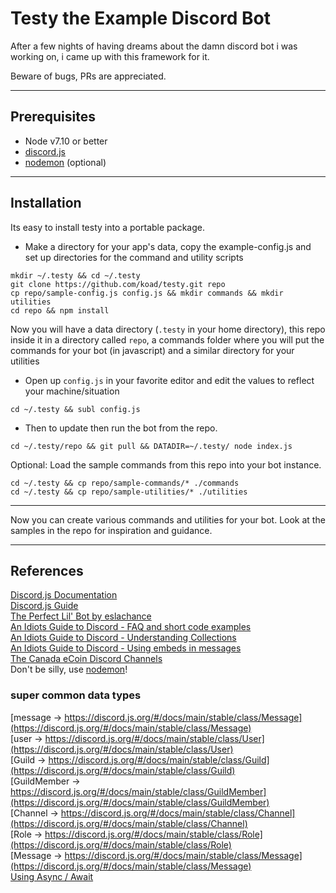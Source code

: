 # Testy the Example Discord Bot

After a few nights of having dreams about the damn discord bot i was working on, i came up with this framework for it.

Beware of bugs,  PRs are appreciated.

---

## Prerequisites

* Node v7.10 or better
* [discord.js](https://github.com/discordjs/discord.js)
* [nodemon](https://github.com/remy/nodemon) (optional)


---

## Installation

Its easy to install testy into a portable package.

* Make a directory for your app's data, copy the example-config.js and set up directories for the command and utility scripts
```
mkdir ~/.testy && cd ~/.testy
git clone https://github.com/koad/testy.git repo
cp repo/sample-config.js config.js && mkdir commands && mkdir utilities
cd repo && npm install
```

Now you will have a data directory (`.testy` in your home directory), this repo inside it in a directory called `repo`, a commands folder where you will put the commands for your bot (in javascript) and a similar directory for your utilities

* Open up ``config.js`` in your favorite editor and edit the values to reflect your machine/situation
```
cd ~/.testy && subl config.js
```

* Then to update then run the bot from the repo.
```
cd ~/.testy/repo && git pull && DATADIR=~/.testy/ node index.js
```

Optional: Load the sample commands from this repo into your bot instance.
```
cd ~/.testy && cp repo/sample-commands/* ./commands
cd ~/.testy && cp repo/sample-utilities/* ./utilities
```
---

Now you can create various commands and utilities for your bot.  Look at the samples in the repo for inspiration and guidance.

---

## References

[Discord.js Documentation](https://discord.js.org/#/docs/main/stable/general/welcome)  
[Discord.js Guide](https://discordjs.guide/#/)  
[The Perfect Lil' Bot by eslachance](https://gist.github.com/eslachance/3349734a98d30011bb202f47342601d3)  
[An Idiots Guide to Discord - FAQ and short code examples](https://github.com/AnIdiotsGuide/discordjs-bot-guide/blob/master/frequently-asked-questions.md)  
[An Idiots Guide to Discord - Understanding Collections](https://anidiotsguide_old.gitbooks.io/discord-js-bot-guide/content/information/understanding-collections.html)  
[An Idiots Guide to Discord - Using embeds in messages](https://anidiotsguide_old.gitbooks.io/discord-js-bot-guide/content/examples/using-embeds-in-messages.html)  
[The Canada eCoin Discord Channels](https://discord.gg/9wAtaBG)    
Don't be silly, use [nodemon](https://github.com/remy/nodemon)!  

### super common data types  

[message -> https://discord.js.org/#/docs/main/stable/class/Message](https://discord.js.org/#/docs/main/stable/class/Message)  
[user -> https://discord.js.org/#/docs/main/stable/class/User](https://discord.js.org/#/docs/main/stable/class/User)  
[Guild -> https://discord.js.org/#/docs/main/stable/class/Guild](https://discord.js.org/#/docs/main/stable/class/Guild)  
[GuildMember -> https://discord.js.org/#/docs/main/stable/class/GuildMember](https://discord.js.org/#/docs/main/stable/class/GuildMember)  
[Channel -> https://discord.js.org/#/docs/main/stable/class/Channel](https://discord.js.org/#/docs/main/stable/class/Channel)  
[Role -> https://discord.js.org/#/docs/main/stable/class/Role](https://discord.js.org/#/docs/main/stable/class/Role)  
[Message -> https://discord.js.org/#/docs/main/stable/class/Message](https://discord.js.org/#/docs/main/stable/class/Message)  
[Using Async / Await](https://github.com/AnIdiotsGuide/discordjs-bot-guide/blob/master/other-guides/async-await.md)